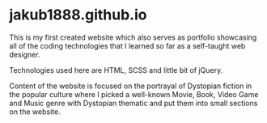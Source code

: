 # jakub1888.github.io

This is my first created website which also serves as portfolio showcasing all of the coding technologies that I learned so far as a self-taught web designer.

Technologies used here are HTML, SCSS and little bit of jQuery.

Content of the website is focused on the portrayal of Dystopian fiction in the popular culture where I picked a well-known Movie, Book, Video Game and Music genre 
with Dystopian thematic and put them into small sections on the website.
